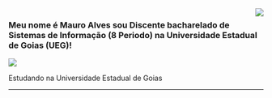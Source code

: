 <img align='right' src="https://github-readme-stats.vercel.app/api?username=MJunior10&show_icons=true&title_color=783c00&text_color=af552e&icon_color=783c00&bg_color=f8efd4&cache_seconds=2300">

### Meu nome é Mauro Alves sou Discente bacharelado de Sistemas de Informação (8 Periodo) na Universidade Estadual de Goias (UEG)!

<img src="https://img.shields.io/static/v1?label=Overview&message=MauroAlves&color=f8efd4&style=for-the-badge&logo=GitHub">

<p>

Estudando na Universidade Estadual de Goias<br/>



<!-- <a href="#" alt="Gmail">
  <img src="https://img.shields.io/badge/-Gmail-FF0000?style=flat-square&labelColor=FF0000&logo=gmail&logoColor=white&link=[]martinsmaurojr@hotmail.com" /></a>

<a href="#" alt="Instagram">
  <img src="https://img.shields.io/badge/-Instagram-DF0174?style=flat-square&labelColor=DF0174&logo=instagram&logoColor=white&link=[](https://www.instagram.com/10_mauro.jr/)"/></a>
  
  <a href="#" alt="WhatsApp">
  <img src="https://img.shields.io/badge/-WhatsApp-25d366?style=flat-square&labelColor=25d366&logo=whatsapp&logoColor=white&link=[]wa.me/62994188925"/></a> -->

</p>
<hr>
